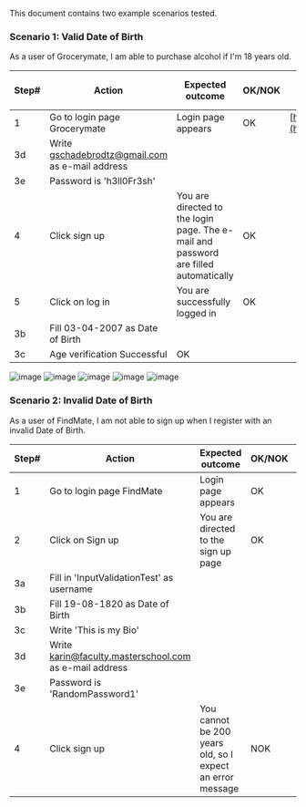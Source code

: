 This document contains two example scenarios tested.


### Scenario 1: Valid Date of Birth

As a user of Grocerymate, I am able to purchase alcohol if I'm 18 years old.

| Step# | Action                        | Expected outcome                                                                                   | OK/NOK | URL                      | Link to issue |
|-------|-------------------------------|-----------------------------------------------------------------------------------------------------|--------|--------------------------|---------------|
| 1     | Go to login page Grocerymate     | Login page appears                                                                                  | OK     | [https://grocerymate.masterschool.com/](https://grocery.masterschool.com/) |               |
| 3d    | Write gschadebrodtz@gmail.com as e-mail address |                                                                                                     |        |                          |               |
| 3e    | Password is 'h3ll0Fr3sh' |                                                                                                     |        |                          |               |
| 4     | Click sign up                 | You are directed to the login page. The e-mail and password are filled automatically                | OK     |                          |               |
| 5     | Click on log in               | You are successfully logged in                                                                      | OK     |                          |               |                                                                                                 |        |                          |               |
| 3b    | Fill 03-04-2007 as Date of Birth |                                                                                                     |        |                          |               |
| 3c    | Age verification Successful       |  OK                                                                                                   |        |                          |               |


![image](<img width="1170" height="2532" alt="IMG_0465" src="https://github.com/user-attachments/assets/79535397-fac3-45e7-801e-9b1319d5aaff" />
)
![image](<img width="1170" height="2532" alt="IMG_0466" src="https://github.com/user-attachments/assets/f3c44225-2dad-4997-95e7-8857e4c37ac5" />
)
![image](<img width="1170" height="2532" alt="IMG_0469" src="https://github.com/user-attachments/assets/7e05ce07-8820-4ba0-bfa2-50a9883c677e" />
)
![image](<img width="1170" height="2532" alt="IMG_0470" src="https://github.com/user-attachments/assets/e429406b-aea9-4f14-ab73-7da5a88f2ea3" />
)
![image](<img width="1170" height="2532" alt="IMG_0471" src="https://github.com/user-attachments/assets/939a943d-63fe-4021-9b51-127ba0b50077" />)


### Scenario 2: Invalid Date of Birth

As a user of FindMate, I am not able to sign up when I register with an invalid Date of Birth.

| Step# | Action                               | Expected outcome                                           | OK/NOK | URL                                                | Link to issue               |
|-------|--------------------------------------|------------------------------------------------------------|--------|----------------------------------------------------|-----------------------------|
| 1     | Go to login page FindMate            | Login page appears                                         | OK     | [https://findmate.masterschool.com/](https://findmate.masterschool.com/)     |                             |
| 2     | Click on Sign up                     | You are directed to the sign up page                       | OK     | /auth                                              |                             |
| 3a    | Fill in 'InputValidationTest' as username |                                                            |        |                                                    |                             |
| 3b    | Fill 19-08-1820 as Date of Birth     |                                                            |        |                                                    |                             |
| 3c    | Write 'This is my Bio'               |                                                            |        |                                                    |                             |
| 3d    | Write karin@faculty.masterschool.com as e-mail address |                                                            |        |                                                    |                             |
| 3e    | Password is 'RandomPassword1'        |                                                            |        |                                                    |                             |
| 4     | Click sign up                        | You cannot be 200 years old, so I expect an error message  | NOK    |                                                    | [https://github.com/software-engineering-ms/example-portfolio/issues/2](https://github.com/software-engineering-ms/example-portfolio/issues/2) |
